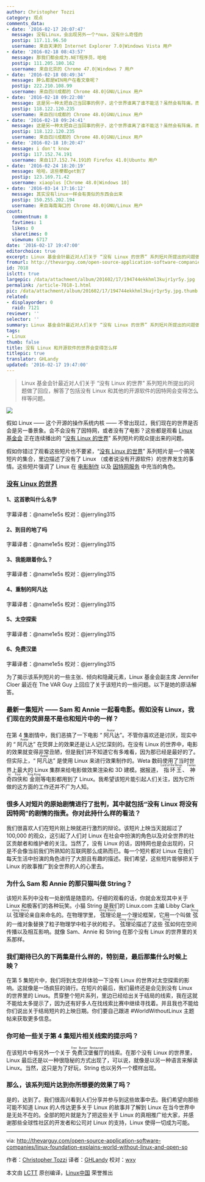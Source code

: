 ```yaml
---
author: Christopher Tozzi
category: 观点
comments_data:
- date: '2016-02-17 20:07:47'
  message: 没有Linux，会出现另外一个*nux，没有什么奇怪的
  postip: 117.11.96.50
  username: 来自天津的 Internet Explorer 7.0|Windows Vista 用户
- date: '2016-02-18 08:43:57'
  message: 那我们都会成为.NET程序员，哈哈
  postip: 111.205.180.162
  username: 来自北京的 Chrome 47.0|Windows 7 用户
- date: '2016-02-18 08:49:34'
  message: 肿么都是WIN用户在看文章呢？
  postip: 222.210.108.99
  username: 来自四川成都的 Chrome 48.0|GNU/Linux 用户
- date: '2016-02-18 09:22:08'
  message: 这是另一种太把自己当回事的例子，这个世界谁离了谁不能活？虽然会有阵痛，而且持续的时间可能还不短终究都是能挺过来的。特别是电脑，软件，网络的普及仅仅只在人类历史漫漫长河很短一部分的情况下。
  postip: 118.122.120.235
  username: 来自四川成都的 Chrome 48.0|GNU/Linux 用户
- date: '2016-02-18 09:24:41'
  message: 这是另一种太把自己当回事的例子，这个世界谁离了谁不能活？虽然会有阵痛，而且持续的时间可能还不短，但终究是能挺过来的。特别是电脑、软件，网络的存在仅仅只占人类历史漫漫长河很短一部分的情况下。
  postip: 118.122.120.235
  username: 来自四川成都的 Chrome 48.0|GNU/Linux 用户
- date: '2016-02-18 10:20:47'
  message: i don't know
  postip: 117.152.74.191
  username: 来自117.152.74.191的 Firefox 41.0|Ubuntu 用户
- date: '2016-02-24 18:20:19'
  message: 哈哈，这些梗都get到了
  postip: 123.169.71.42
  username: xiaoplus [Chrome 48.0|Windows 10]
- date: '2016-03-14 17:16:12'
  message: 其实没有linux一样会有类似的东西会出来
  postip: 150.255.202.194
  username: 来自海南海口的 Chrome 48.0|GNU/Linux 用户
count:
  commentnum: 8
  favtimes: 1
  likes: 0
  sharetimes: 0
  viewnum: 6717
date: '2016-02-17 19:47:00'
editorchoice: true
excerpt: Linux 基金会针最近对人们关于 “没有 Linux 的世界” 系列短片所提出的问题做了回应，解答了包括没有 Linux 和其他的开源软件的因特网会变得怎么样等问题。
fromurl: http://thevarguy.com/open-source-application-software-companies/linux-foundation-explains-world-without-linux-and-open-so
id: 7018
islctt: true
largepic: /data/attachment/album/201602/17/194744ekkhml3kujr1yr5y.jpg
permalink: /article-7018-1.html
pic: /data/attachment/album/201602/17/194744ekkhml3kujr1yr5y.jpg.thumb.jpg
related:
- displayorder: 0
  raid: 7121
reviewer: ''
selector: ''
summary: Linux 基金会针最近对人们关于 “没有 Linux 的世界” 系列短片所提出的问题做了回应，解答了包括没有 Linux 和其他的开源软件的因特网会变得怎么样等问题。
tags:
- Linux
thumb: false
title: 没有 Linux 和开源软件的世界会变得怎么样
titlepic: true
translator: GHLandy
updated: '2016-02-17 19:47:00'
---
```



> 
> Linux 基金会针最近对人们关于 “没有 Linux 的世界” 系列短片所提出的问题做了回应，解答了包括没有 Linux 和其他的开源软件的因特网会变得怎么样等问题。
> 
> 
> 


![](/data/attachment/album/201602/17/194744ekkhml3kujr1yr5y.jpg)


假如 Linux —— 这个开源的操作系统内核 —— 不曾出现过，我们现在的世界是否会是另一番景象。会不会没有了因特网，或者没有了电影？这些都是观看 [Linux 基金会](http://linuxfoundation.org/) 正在连续播出的 “[没有 Linux 的世界](http://www.linuxfoundation.org/world-without-linux)” 系列短片的观众提出来的问题。


假如你错过了观看这些短片也不要紧，“[没有 Linux 的世界](http://www.linuxfoundation.org/world-without-linux)” 系列短片是一个搞笑短片的集合，里边描述了没有了 Linux （或者说没有开源软件）的世界发生的事情。这些短片强调了 Linux 在 [电影制作](http://thevarguy.com/open-source-application-software-companies/new-linux-foundation-video-highlights-role-open-source-3d) 以及 [因特网服务](http://thevarguy.com/open-source-application-software-companies/100715/would-internet-exist-without-linux-yes-without-open-sourc) 中充当的角色。


### [没有 Linux 的世界](http://www.linuxfoundation.org/world-without-linux)


#### 1、这首歌叫什么名字







字幕译者：@name1e5s 校对：@jerryling315


#### 2、到目的地了吗







字幕译者：@name1e5s 校对：@jerryling315


#### 3、我能跟着你么？







字幕译者：@name1e5s 校对：@jerryling315


#### 4、重制的阿凡达







字幕译者：@name1e5s 校对：@jerryling315


#### 5、太空探索







字幕译者：@name1e5s 校对：@jerryling315


#### 6、免费汉堡







字幕译者：@name1e5s 校对：@jerryling315


为了揭示该系列短片的一些主张、倾向和隐藏元素，Linux 基金会副主席 Jennifer Cloer 最近在 The VAR Guy 上回应了关于该短片的一些问题。以下是她的原话解答。


### 最新一集短片 —— Sam 和 Annie 一起看电影。假如没有 Linux，我们现在的荧屏是不是也和短片中的一样？


在第 4 集剧情中，我们恶搞了一下电影 “<ruby> 阿凡达 <rp>  （ </rp> <rt>  Avatar </rt> <rp>  ） </rp></ruby>”。不管你喜欢还是讨厌，现实中的 “<ruby> 阿凡达 <rp>  （ </rp> <rt>  Avatar </rt> <rp>  ） </rp></ruby>” 在荧屏上的效果还是让人记忆深刻的。在没有 Linux 的世界中，电影的效果就变得非常丑陋，但是我们并不知道它有多难看，因为那已经是最好的了。但实际上，“<ruby> 阿凡达 <rp>  （ </rp> <rt>  Avatar </rt> <rp>  ） </rp></ruby>” 是使用 Linux 来进行效果制作的。Weta 数码使用了当时世界上最大的 Linux 集群来给电影做效果渲染和 3D 建模。据报道，<ruby> 指环王 <rp>  （ </rp> <rt>  Lord of the Rings </rt> <rp>  ） </rp></ruby>、<ruby> 神奇四侠 <rp>  （ </rp> <rt>  Fantastic Four </rt> <rp>  ） </rp></ruby>和<ruby> 金刚 <rp>  （ </rp> <rt>  King Kong </rt> <rp>  ） </rp></ruby>等电影都用到了 Linux。我希望该短片能引起人们关注，因为它所做的这方面的工作还并不广为人知。


### 很多人对短片的原始剧情进行了批判，其中就包括“没有 Linux 将没有因特网”的剧情的指责。你对此持什么样的看法？


我们很喜欢人们在短片刚上映就进行激烈的辩论。该短片上映当天就超过了 100,000 的观众，这引起了人们对 Linux 在社会中扮演的角色以及对全世界的社区贡献者和维护者的关注。当然了，没有 Linux 的话，因特网也是会出现的，只是不会像当前我们所熟知的互联网那么成熟而已。每一个短片都对 Linux 在我们每天生活中扮演的角色进行了大胆且有趣的描述。我们希望，这些短片能够把关于 Linux 的故事推广到全世界的人的心里去。


### 为什么 Sam 和 Annie 的那只猫叫做 String？


该短片系列中没有一处剧情是随意的。仔细的观看的话，你就会发现其中关于 Linux 和极客们的各种玩笑。小猫 String 是我们的 Linux.com 主编 Libby Clark 以<ruby> 弦理论 <rp>  （ </rp> <rt>  string theory </rt> <rp>  ） </rp></ruby>亲自来命名的。在物理学里，<ruby> 弦理论 <rp>  （ </rp> <rt>  string theory </rt> <rp>  ） </rp></ruby>是一个理论框架，它用一个叫做<ruby> 弦 <rp>  （ </rp> <rt>  String </rt> <rp>  ） </rp></ruby>的一维对象替换了粒子物理学中粒子状的粒子。<ruby> 弦理论 <rp>  （ </rp> <rt>  string theory </rt> <rp>  ） </rp></ruby>描述了这些<ruby> 弦 <rp>  （ </rp> <rt>  String </rt> <rp>  ） </rp></ruby>如何在空间传播以及相互影响。就像 Sam、Annie 和 String 在那个没有 Linux 的世界里的关系那样。


### 我们期待已久的下两集是什么样的，特别是，最后那集什么时候上映？


在第 5 集短片中，我们将到太空并体验一下没有 Linux 的世界对太空探索的影响。这就像是一场疯狂的骑行。在短片的最后，我们最终还是会见到没有 Linux 的世界里的 Linus。贯穿整个短片系列，里边已经给出关于结局的线索，我在这就不能给太多提示了，因为还有好多人在找线索比赛中继续寻找着。并且我也不能给你们说出关于结局短片的上映日期。你们要自己跟进 #WorldWithoutLinux 主题帖来获取更多信息。


### 你可给一些关于第 4 集短片相关线索的提示吗？


在该短片中有另外一个关于<ruby> 免费汉堡餐厅 <rp>  （ </rp> <rt>  Free Burger Restaurant </rt> <rp>  ） </rp></ruby>的线索。在那个没有 Linux 的世界里，Linux 最后还是以一种很隐秘的方式出现了，可以说，就像是以另一种语言来解读 Linux。当然，这只是为了好玩，String 也以另外一个模样出现。


### 那么，该系列短片达到你所想要的效果了吗？


是的，达到了。我们很高兴看到人们分享并参与到这些故事中去。我们希望向那些可能不知道 Linux 的人传达更多关于 Linux 的故事并了解到 Linux 在当今世界中是无处不在的。全部的短片就是为了把这些关于 Linux 的真相推广给大家，并感谢那些全球性社区的开发者和公司对 Linux 的支持，Linux 使得一切成为可能。




---


via: <http://thevarguy.com/open-source-application-software-companies/linux-foundation-explains-world-without-linux-and-open-so>


作者：[Christopher Tozzi](http://thevarguy.com/author/christopher-tozzi) 译者：[GHLandy](https://github.com/GHLandy) 校对：[wxy](https://github.com/wxy)


本文由 [LCTT](https://github.com/LCTT/TranslateProject) 原创编译，[Linux中国](https://linux.cn/) 荣誉推出